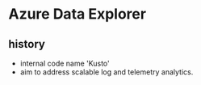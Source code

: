 # Azure Data Explorer

## history
- internal code name 'Kusto'
- aim to address scalable log and telemetry analytics.

